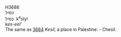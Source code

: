 <body>
  <p>H3686<br>  כּסיל  <br> כְּסִיל  ‎  k<sup>e</sup>sı̂yl  <br><i>kes-eel‘ </i><br>The same as <a href="h3684.htm">3684</a>  <i>Kesil</i>, a place in Palestine: - Chesil.<br></p>
 </body>